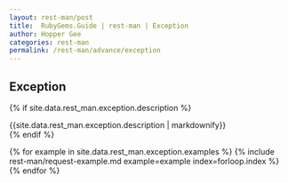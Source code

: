 ```yaml
---
layout: rest-man/post
title:  RubyGems.Guide | rest-man | Exception
author: Hopper Gee
categories: rest-man
permalink: /rest-man/advance/exception
---
```


<div class="post">
  <h2 class="title">Exception</h2>

  {% if site.data.rest_man.exception.description %}
    <div class="post-desc">
      {{site.data.rest_man.exception.description | markdownify}}
    </div>
  {% endif %}

  {% for example in site.data.rest_man.exception.examples %}
    {% include rest-man/request-example.md example=example index=forloop.index %}
  {% endfor %}
</div>

